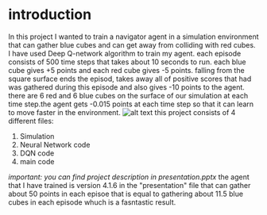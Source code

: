 # introduction
In this project I wanted to train a navigator agent in a simulation environment that can gather blue cubes and can get away from colliding with red cubes.
I have used Deep Q-network algorithm to train my agent.
each episode consists of 500 time steps that takes about 10 seconds to run. each blue cube gives +5 points and each red cube gives -5 points. falling from the square surface ends the episod, takes away all of positive scores that had was gathered during this episode and also gives -10 points to the agent. there are 6 red and 6 blue cubes on the surface of our simulation at each time step.the agent gets -0.015 points at each time step so that it can learn to move faster in the environment.
![alt text](https://github.com/[AlirezaTalakoobi]/[DQN-navigator-agent]/blob/[master]/1.png?raw=true)
this project consists of 4 different files:
1. Simulation
2. Neural Network code
3. DQN code
4. main code

*important: you can find project description in presentation.pptx*
 the agent that I have trained is version 4.1.6 in the "presentation" file that can gather about 50 points in each episoe that is equal to gathering about 11.5 blue cubes in each episode whuch is a fasntastic result.
